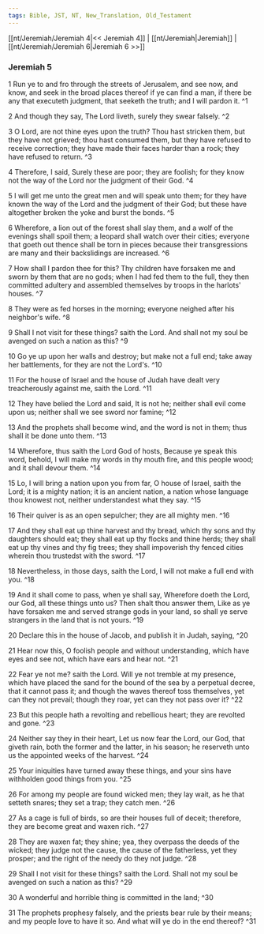 ```yaml
---
tags: Bible, JST, NT, New_Translation, Old_Testament
---
```


[[nt/Jeremiah/Jeremiah 4|<< Jeremiah 4]] | [[nt/Jeremiah|Jeremiah]] | [[nt/Jeremiah/Jeremiah 6|Jeremiah 6 >>]]

### Jeremiah 5

1 Run ye to and fro through the streets of Jerusalem, and see now, and know, and seek in the broad places thereof if ye can find a man, if there be any that executeth judgment, that seeketh the truth; and I will pardon it.  ^1

2 And though they say, The Lord liveth, surely they swear falsely.  ^2

3 O Lord, are not thine eyes upon the truth? Thou hast stricken them, but they have not grieved; thou hast consumed them, but they have refused to receive correction; they have made their faces harder than a rock; they have refused to return.  ^3

4 Therefore, I said, Surely these are poor; they are foolish; for they know not the way of the Lord nor the judgment of their God.  ^4

5 I will get me unto the great men and will speak unto them; for they have known the way of the Lord and the judgment of their God; but these have altogether broken the yoke and burst the bonds.  ^5

6 Wherefore, a lion out of the forest shall slay them, and a wolf of the evenings shall spoil them; a leopard shall watch over their cities; everyone that goeth out thence shall be torn in pieces because their transgressions are many and their backslidings are increased.  ^6

7 How shall I pardon thee for this? Thy children have forsaken me and sworn by them that are no gods; when I had fed them to the full, they then committed adultery and assembled themselves by troops in the harlots\' houses.  ^7

8 They were as fed horses in the morning; everyone neighed after his neighbor\'s wife.  ^8

9 Shall I not visit for these things? saith the Lord. And shall not my soul be avenged on such a nation as this?  ^9

10 Go ye up upon her walls and destroy; but make not a full end; take away her battlements, for they are not the Lord\'s.  ^10

11 For the house of Israel and the house of Judah have dealt very treacherously against me, saith the Lord.  ^11

12 They have belied the Lord and said, It is not he; neither shall evil come upon us; neither shall we see sword nor famine;  ^12

13 And the prophets shall become wind, and the word is not in them; thus shall it be done unto them.  ^13

14 Wherefore, thus saith the Lord God of hosts, Because ye speak this word, behold, I will make my words in thy mouth fire, and this people wood; and it shall devour them.  ^14

15 Lo, I will bring a nation upon you from far, O house of Israel, saith the Lord; it is a mighty nation; it is an ancient nation, a nation whose language thou knowest not, neither understandest what they say.  ^15

16 Their quiver is as an open sepulcher; they are all mighty men.  ^16

17 And they shall eat up thine harvest and thy bread, which thy sons and thy daughters should eat; they shall eat up thy flocks and thine herds; they shall eat up thy vines and thy fig trees; they shall impoverish thy fenced cities wherein thou trustedst with the sword.  ^17

18 Nevertheless, in those days, saith the Lord, I will not make a full end with you.  ^18

19 And it shall come to pass, when ye shall say, Wherefore doeth the Lord, our God, all these things unto us? Then shalt thou answer them, Like as ye have forsaken me and served strange gods in your land, so shall ye serve strangers in the land that is not yours.  ^19

20 Declare this in the house of Jacob, and publish it in Judah, saying,  ^20

21 Hear now this, O foolish people and without understanding, which have eyes and see not, which have ears and hear not.  ^21

22 Fear ye not me? saith the Lord. Will ye not tremble at my presence, which have placed the sand for the bound of the sea by a perpetual decree, that it cannot pass it; and though the waves thereof toss themselves, yet can they not prevail; though they roar, yet can they not pass over it?  ^22

23 But this people hath a revolting and rebellious heart; they are revolted and gone.  ^23

24 Neither say they in their heart, Let us now fear the Lord, our God, that giveth rain, both the former and the latter, in his season; he reserveth unto us the appointed weeks of the harvest.  ^24

25 Your iniquities have turned away these things, and your sins have withholden good things from you.  ^25

26 For among my people are found wicked men; they lay wait, as he that setteth snares; they set a trap; they catch men.  ^26

27 As a cage is full of birds, so are their houses full of deceit; therefore, they are become great and waxen rich.  ^27

28 They are waxen fat; they shine; yea, they overpass the deeds of the wicked; they judge not the cause, the cause of the fatherless, yet they prosper; and the right of the needy do they not judge.  ^28

29 Shall I not visit for these things? saith the Lord. Shall not my soul be avenged on such a nation as this?  ^29

30 A wonderful and horrible thing is committed in the land;  ^30

31 The prophets prophesy falsely, and the priests bear rule by their means; and my people love to have it so. And what will ye do in the end thereof?  ^31

 
